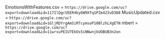 EmotionsWithFeatures.csv = `https://drive.google.com/uc?export=download&id=117IlQgcVEER4ky6W9Xfq1PZm423vD3D8`
MusicUpdated.csv = `https://drive.google.com/uc?export=download&id=1GljRDYrgAmSiRTcymsoP10BlzhLXgETN`
mbert = `https://drive.google.com/uc?export=download&id=11wrsuPEIU7EkOs5iNNwnjkUOBUB3n2on`

